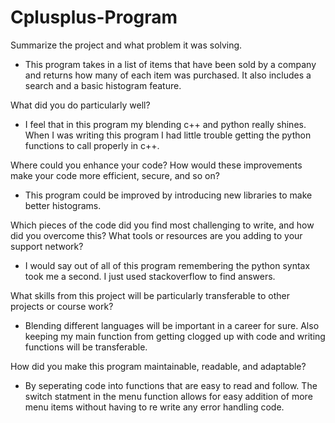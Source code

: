 # Cplusplus-Program

Summarize the project and what problem it was solving.
- This program takes in a list of items that have been sold by a company and returns how many of each item was purchased. It also includes a search and a basic histogram feature.

What did you do particularly well?
- I feel that in this program my blending c++ and python really shines. When I was writing this program I had little trouble getting the python functions to call properly in c++.

Where could you enhance your code? How would these improvements make your code more efficient, secure, and so on?
- This program could be improved by introducing new libraries to make better histograms. 

Which pieces of the code did you find most challenging to write, and how did you overcome this? What tools or resources are you adding to your support network?
- I would say out of all of this program remembering the python syntax took me a second. I just used stackoverflow to find answers. 

What skills from this project will be particularly transferable to other projects or course work?
- Blending different languages will be important in a career for sure. Also keeping my main function from getting clogged up with code and writing functions will be transferable.

How did you make this program maintainable, readable, and adaptable?
- By seperating code into functions that are easy to read and follow. The switch statment in the menu function allows for easy addition of more menu items without having to re write any error handling code.
